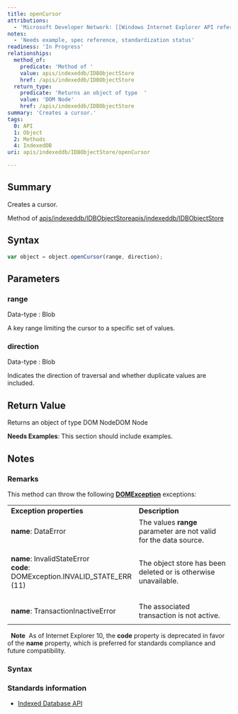 ```yaml
---
title: openCursor
attributions:
  - 'Microsoft Developer Network: [[Windows Internet Explorer API reference](http://msdn.microsoft.com/en-us/library/ie/hh828809%28v=vs.85%29.aspx) Article]'
notes:
  - 'Needs example, spec reference, standardization status'
readiness: 'In Progress'
relationships:
  method_of:
    predicate: 'Method of '
    value: apis/indexeddb/IDBObjectStore
    href: /apis/indexeddb/IDBObjectStore
  return_type:
    predicate: 'Returns an object of type  '
    value: 'DOM Node'
    href: /apis/indexeddb/IDBObjectStore
summary: 'Creates a cursor.'
tags:
  0: API
  1: Object
  2: Methods
  4: IndexedDB
uri: apis/indexeddb/IDBObjectStore/openCursor

---
```

## Summary

Creates a cursor.

Method of [apis/indexeddb/IDBObjectStore](/apis/indexeddb/IDBObjectStore)[apis/indexeddb/IDBObjectStore](/apis/indexeddb/IDBObjectStore)

## Syntax

``` js
var object = object.openCursor(range, direction);
```

## Parameters

### range

 Data-type
:   Blob

 A key range limiting the cursor to a specific set of values.

### direction

 Data-type
:   Blob

 Indicates the direction of traversal and whether duplicate values are included.

## Return Value

Returns an object of type DOM NodeDOM Node

**Needs Examples**: This section should include examples.

## Notes

### Remarks

This method can throw the following [**DOMException**](/dom/DOMException) exceptions:

<table>
<col width="50%" />
<col width="50%" />
<tbody>
<tr class="odd">
<td align="left"><strong>Exception properties</strong></td>
<td align="left"><strong>Description</strong></td>
</tr>
<tr class="even">
<td align="left"><dl>
<p></p>
<dt>
<strong>name</strong>: DataError
</dt>
</dl></td>
<td align="left">The values <strong>range</strong> parameter are not valid for the data source.</td>
</tr>
<tr class="odd">
<td align="left"><dl>
<p></p>
<dt>
<strong>name</strong>: InvalidStateError
</dt>
<dt>
<strong>code</strong>: DOMException.INVALID_STATE_ERR (11)
</dt>
</dl></td>
<td align="left">The object store has been deleted or is otherwise unavailable.</td>
</tr>
<tr class="even">
<td align="left"><dl>
<p></p>
<dt>
<strong>name</strong>: TransactionInactiveError
</dt>
</dl></td>
<td align="left">The associated transaction is not active.</td>
</tr>
</tbody>
</table>

  **Note**  As of Internet Explorer 10, the **code** property is deprecated in favor of the **name** property, which is preferred for standards compliance and future compatibility.

### Syntax

### Standards information

-   [Indexed Database API](http://go.microsoft.com/fwlink/p/?LinkId=224519)
